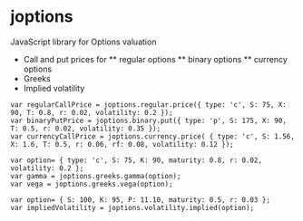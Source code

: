 # joptions
JavaScript library for Options valuation

* Call and put prices for 
** regular options
** binary options
** currency options
* Greeks
* Implied volatility

```
var regularCallPrice = joptions.regular.price({ type: 'c', S: 75, X: 90, T: 0.8, r: 0.02, volatility: 0.2 });
var binaryPutPrice = joptions.binary.put({ type: 'p', S: 175, X: 90, T: 0.5, r: 0.02, volatility: 0.35 });
var currencyCallPrice = joptions.currency.price( { type: 'c', S: 1.56, X: 1.6, T: 0.5, r: 0.06, rf: 0.08, volatility: 0.12 });
```

```
var option= { type: 'c', S: 75, K: 90, maturity: 0.8, r: 0.02, volatility: 0.2 };
var gamma = joptions.greeks.gamma(option);
var vega = joptions.greeks.vega(option);
```

```
var option= { S: 100, K: 95, P: 11.10, maturity: 0.5, r: 0.03 };
var impliedVolatility = joptions.volatility.implied(option);
```

